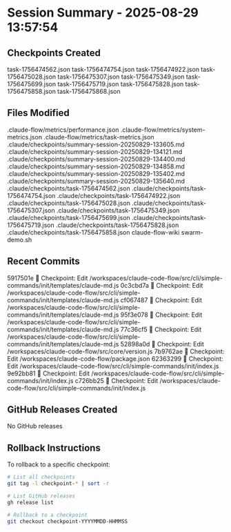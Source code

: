 # Session Summary - 2025-08-29 13:57:54

## Checkpoints Created
task-1756474562.json
task-1756474754.json
task-1756474922.json
task-1756475028.json
task-1756475307.json
task-1756475349.json
task-1756475699.json
task-1756475719.json
task-1756475828.json
task-1756475858.json
task-1756475868.json

## Files Modified
.claude-flow/metrics/performance.json
.claude-flow/metrics/system-metrics.json
.claude-flow/metrics/task-metrics.json
.claude/checkpoints/summary-session-20250829-133605.md
.claude/checkpoints/summary-session-20250829-134121.md
.claude/checkpoints/summary-session-20250829-134400.md
.claude/checkpoints/summary-session-20250829-134858.md
.claude/checkpoints/summary-session-20250829-135402.md
.claude/checkpoints/summary-session-20250829-135640.md
.claude/checkpoints/task-1756474562.json
.claude/checkpoints/task-1756474754.json
.claude/checkpoints/task-1756474922.json
.claude/checkpoints/task-1756475028.json
.claude/checkpoints/task-1756475307.json
.claude/checkpoints/task-1756475349.json
.claude/checkpoints/task-1756475699.json
.claude/checkpoints/task-1756475719.json
.claude/checkpoints/task-1756475828.json
.claude/checkpoints/task-1756475858.json
claude-flow-wiki
swarm-demo.sh

## Recent Commits
5917501e 🔖 Checkpoint: Edit /workspaces/claude-code-flow/src/cli/simple-commands/init/templates/claude-md.js
0c3cbd7a 🔖 Checkpoint: Edit /workspaces/claude-code-flow/src/cli/simple-commands/init/templates/claude-md.js
cf067487 🔖 Checkpoint: Edit /workspaces/claude-code-flow/src/cli/simple-commands/init/templates/claude-md.js
95f3e078 🔖 Checkpoint: Edit /workspaces/claude-code-flow/src/cli/simple-commands/init/templates/claude-md.js
77c36cf5 🔖 Checkpoint: Edit /workspaces/claude-code-flow/src/cli/simple-commands/init/templates/claude-md.js
52898a0d 🔖 Checkpoint: Edit /workspaces/claude-code-flow/src/core/version.js
7b9762ae 🔖 Checkpoint: Edit /workspaces/claude-code-flow/package.json
62363299 🔖 Checkpoint: Edit /workspaces/claude-code-flow/src/cli/simple-commands/init/index.js
9e92bb81 🔖 Checkpoint: Edit /workspaces/claude-code-flow/src/cli/simple-commands/init/index.js
c726bb25 🔖 Checkpoint: Edit /workspaces/claude-code-flow/src/cli/simple-commands/init/index.js

## GitHub Releases Created
No GitHub releases

## Rollback Instructions
To rollback to a specific checkpoint:
```bash
# List all checkpoints
git tag -l checkpoint-* | sort -r

# List GitHub releases
gh release list

# Rollback to a checkpoint
git checkout checkpoint-YYYYMMDD-HHMMSS
```
